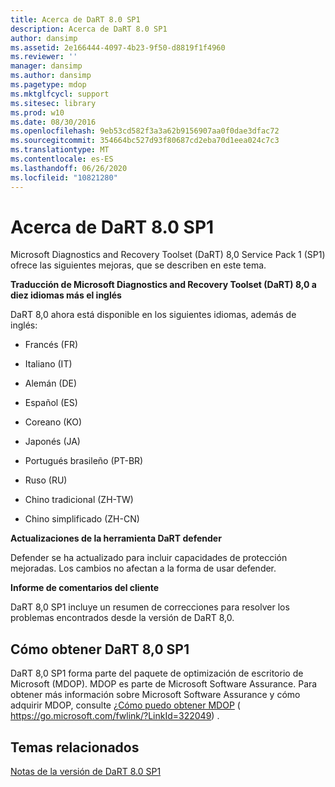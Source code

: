 ```yaml
---
title: Acerca de DaRT 8.0 SP1
description: Acerca de DaRT 8.0 SP1
author: dansimp
ms.assetid: 2e166444-4097-4b23-9f50-d8819f1f4960
ms.reviewer: ''
manager: dansimp
ms.author: dansimp
ms.pagetype: mdop
ms.mktglfcycl: support
ms.sitesec: library
ms.prod: w10
ms.date: 08/30/2016
ms.openlocfilehash: 9eb53cd582f3a3a62b9156907aa0f0dae3dfac72
ms.sourcegitcommit: 354664bc527d93f80687cd2eba70d1eea024c7c3
ms.translationtype: MT
ms.contentlocale: es-ES
ms.lasthandoff: 06/26/2020
ms.locfileid: "10821280"
---
```

# Acerca de DaRT 8.0 SP1


Microsoft Diagnostics and Recovery Toolset (DaRT) 8,0 Service Pack 1 (SP1) ofrece las siguientes mejoras, que se describen en este tema.

**Traducción de Microsoft Diagnostics and Recovery Toolset (DaRT) 8,0 a diez idiomas más el inglés**

DaRT 8,0 ahora está disponible en los siguientes idiomas, además de inglés:

-   Francés (FR)

-   Italiano (IT)

-   Alemán (DE)

-   Español (ES)

-   Coreano (KO)

-   Japonés (JA)

-   Portugués brasileño (PT-BR)

-   Ruso (RU)

-   Chino tradicional (ZH-TW)

-   Chino simplificado (ZH-CN)

**Actualizaciones de la herramienta DaRT defender**

Defender se ha actualizado para incluir capacidades de protección mejoradas. Los cambios no afectan a la forma de usar defender.

**Informe de comentarios del cliente**

DaRT 8,0 SP1 incluye un resumen de correcciones para resolver los problemas encontrados desde la versión de DaRT 8,0.

## Cómo obtener DaRT 8,0 SP1


DaRT 8,0 SP1 forma parte del paquete de optimización de escritorio de Microsoft (MDOP). MDOP es parte de Microsoft Software Assurance. Para obtener más información sobre Microsoft Software Assurance y cómo adquirir MDOP, consulte [¿Cómo puedo obtener MDOP](https://go.microsoft.com/fwlink/?LinkId=322049) ( https://go.microsoft.com/fwlink/?LinkId=322049) .

## Temas relacionados


[Notas de la versión de DaRT 8.0 SP1](release-notes-for-dart-80-sp1.md)

 

 





